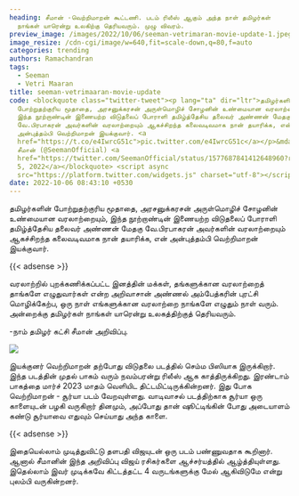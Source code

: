 ```yaml
---
heading: சீமான் -வெற்றிமாறன் கூட்டணி. படம் ரிலீஸ் ஆகும் அந்த நாள் தமிழர்கள்
  நாங்கள் யாரென்று உலகிற்கு தெரியவரும். முழு விவரம்.
preview_image: /images/2022/10/06/seeman-vetrimaran-movie-update-1.jpeg
image_resize: /cdn-cgi/image/w=640,fit=scale-down,q=80,f=auto
categories: trending
authors: Ramachandran
tags:
  - Seeman
  - Vetri Maaran
title: seeman-vetrimaaran-movie-update
code: <blockquote class="twitter-tweet"><p lang="ta" dir="ltr">தமிழர்களின்
  போற்றுதற்குரிய மூதாதை, அரசனுக்கரசன் அருள்மொழிச் சோழனின் உண்மையான வரலாற்றையும்,
  இந்த நூற்றாண்டின் இணையற்ற விடுதலைப் போராளி தமிழ்த்தேசிய தலைவர் அண்ணன் மேதகு
  வே.பிரபாகரன் அவர்களின் வரலாற்றையும் ஆகச்சிறந்த கலைவடிவமாக நான் தயாரிக்க, என்
  அன்புத்தம்பி வெற்றிமாறன் இயக்குவார். <a
  href="https://t.co/e4IwrcG51c">pic.twitter.com/e4IwrcG51c</a></p>&mdash;
  சீமான் (@SeemanOfficial) <a
  href="https://twitter.com/SeemanOfficial/status/1577687841412648960?ref_src=twsrc%5Etfw">October
  5, 2022</a></blockquote> <script async
  src="https://platform.twitter.com/widgets.js" charset="utf-8"></script>
date: 2022-10-06 08:43:10 +0530
---
```

தமிழர்களின் போற்றுதற்குரிய மூதாதை, அரசனுக்கரசன் அருள்மொழிச் சோழனின் உண்மையான வரலாற்றையும், இந்த நூற்றாண்டின் இணையற்ற விடுதலைப் போராளி தமிழ்த்தேசிய தலைவர் அண்ணன் மேதகு வே.பிரபாகரன் அவர்களின் வரலாற்றையும் ஆகச்சிறந்த கலைவடிவமாக நான் தயாரிக்க, என் அன்புத்தம்பி வெற்றிமாறன் இயக்குவார்.

{{< adsense >}}

வரலாற்றில் புறக்கணிக்கப்பட்ட இனத்தின் மக்கள், தங்களுக்கான வரலாற்றைத் தாங்களே எழுதுவார்கள் என்ற அறிவாசான் அண்ணல் அம்பேத்கரின் புரட்சி மொழிக்கேற்ப, ஒரு நாள் எங்களுக்கான வரலாற்றை நாங்களே எழுதும் நாள் வரும். அன்றைக்கு தமிழர்கள் நாங்கள் யாரென்று உலகத்திற்குத் தெரியவரும்.

\-நாம் தமிழர் கட்சி சீமான் அறிவிப்பு.

![](/images/2022/10/06/seeman-vetrimaran-movie-update.jpeg)

இயக்குனர் வெற்றிமாறன் தற்போது விடுதலை படத்தில் செம்ம பிஸியாக இருக்கிறார். இந்த படத்தின் முதல் பாகம் வரும் நவம்பரன்று ரிலீஸ் ஆக காத்திருக்கிறது. இரண்டாம் பாகத்தை மார்ச் 2023 மாதம் வெளியிட திட்டமிட்டிருக்கின்றனர். இது போக வெற்றிமாறன் - சூர்யா படம் வேறவுள்ளது. வாடிவாசல் படத்திற்காக சூர்யா ஒரு காளையுடன் பழகி வருகிறார் தினமும், அப்போது தான் ஷூட்டிங்கின் போது அடையாளம் கண்டு சூர்யாவை எதுவும் செய்யாது அந்த காளை.

{{< adsense >}}

இதையெல்லாம் முடித்துவிட்டு தளபதி விஜயுடன் ஒரு படம் பண்ணுவதாக கூறினார். ஆனால் சீமானின் இந்த அறிவிப்பு விஜய் ரசிகர்களை ஆச்சர்யத்தில் ஆழ்த்தியுள்ளது. இதெல்லாம் இவர் முடிக்கவே கிட்டத்தட்ட 4 வருடங்களுக்கு மேல் ஆகிவிடுமே என்று புலம்பி வருகின்றனர்.